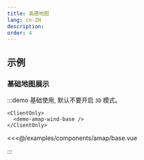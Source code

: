 ```yaml
---
title: 高德地图
lang: cn-ZH
description: 
order: 4
---
```


## 示例

### 基础地图展示

:::demo 基础使用, 默认不要开启 `3D` 模式。

```demo
<ClientOnly>
  <demo-amap-wind-base />
</ClientOnly>  
```

<<<@/examples/components/amap/base.vue

:::
